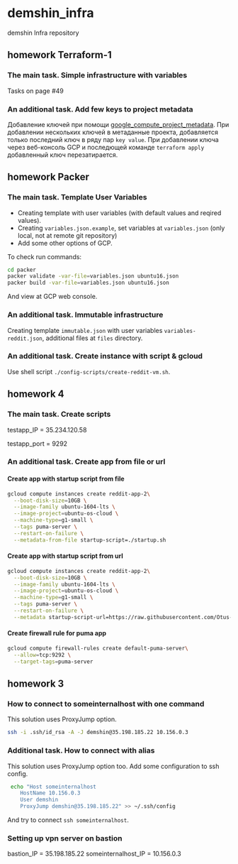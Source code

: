 # demshin_infra

demshin Infra repository

## homework Terraform-1

### The main task. Simple infrastructure with variables

Tasks on page #49

### An additional task. Add few keys to project metadata

Добавление ключей при помощи [google_compute_project_metadata](https://www.terraform.io/docs/providers/google/r/compute_project_metadata.html).
При добавлении нескольких ключей в метаданные проекта, добавляется только последний ключ в ряду пар `key value`. При добавлении ключа через веб-консоль GCP и последющей команде `terraform apply` добавленный ключ перезатирается.

## homework Packer

### The main task. Template User Variables

- Creating template with user variables (with default values and reqired values).
- Creating `variables.json.example`, set variables at `variables.json` (only local, not at remote git repository)
- Add some other options of GCP.

To check run commands:

```bash
cd packer
packer validate -var-file=variables.json ubuntu16.json
packer build -var-file=variables.json ubuntu16.json
```

And view at GCP web console.

### An additional task. Immutable infrastructure

Creating template `immutable.json` with user variables `variables-reddit.json`, additional files at `files` directory.

### An additional task. Create instance with script & gcloud

Use shell script `./config-scripts/create-reddit-vm.sh`.

## homework 4

### The main task. Create scripts

testapp_IP = 35.234.120.58

testapp_port = 9292

### An additional task. Create app from file or url

#### Create app with startup script from file

```bash
gcloud compute instances create reddit-app-2\
  --boot-disk-size=10GB \
  --image-family ubuntu-1604-lts \
  --image-project=ubuntu-os-cloud \
  --machine-type=g1-small \
  --tags puma-server \
  --restart-on-failure \
  --metadata-from-file startup-script=./startup.sh
```

#### Create app with startup script from url

```bash
gcloud compute instances create reddit-app-2\
  --boot-disk-size=10GB \
  --image-family ubuntu-1604-lts \
  --image-project=ubuntu-os-cloud \
  --machine-type=g1-small \
  --tags puma-server \
  --restart-on-failure \
  --metadata startup-script-url=https://raw.githubusercontent.com/Otus-DevOps-2018-05/demshin_infra/cloud-testapp/startup.sh
```

#### Create firewall rule for puma app

```bash
gcloud compute firewall-rules create default-puma-server\
  --allow=tcp:9292 \
  --target-tags=puma-server
```

## homework 3

### How to connect to someinternalhost with one command

This solution uses ProxyJump option.

```bash
ssh -i .ssh/id_rsa -A -J demshin@35.198.185.22 10.156.0.3
```

### Additional task. How to connect with alias

This solution uses ProxyJump option too.
Add some configuration to ssh config.

```bash
 echo "Host someinternalhost
    HostName 10.156.0.3
    User demshin
    ProxyJump demshin@35.198.185.22" >> ~/.ssh/config
```

And try to connect `ssh someinternalhost`.

### Setting up vpn server on bastion

bastion_IP = 35.198.185.22
someinternalhost_IP = 10.156.0.3
